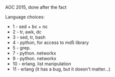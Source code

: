 AOC 2015, done after the fact

Language choices:

* 1 - sed + bc + nc
* 2 - tr, awk, dc
* 3 - sed, tr, bash
* 4 - python, for access to md5 library 
* 5 - grep. 
* 7 - python. networkx
* 9 - python. networkx
* 10 - erlang. list manipulation
* 11 - erlang (it has a bug, but it doesn't matter...)
